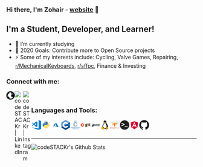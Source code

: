 ### Hi there, I'm Zohair - [website] 👋

## I'm a Student, Developer, and Learner!
- 🌱 I’m currently studying
- 🥅 2020 Goals: Contribute more to Open Source projects
- ⚡ Some of my interests include: Cycling, Valve Games, Repairing, [r/MechanicalKeyboards], [r/sffpc], Finance & Investing

### Connect with me:

[<img align="left" alt="codeSTACKr.com" width="22px" src="https://raw.githubusercontent.com/iconic/open-iconic/master/svg/globe.svg" />][website]
[<img align="left" alt="codeSTACKr | LinkedIn" width="22px" src="https://cdn.jsdelivr.net/npm/simple-icons@v3/icons/linkedin.svg" />][linkedin]
[<img align="left" alt="codeSTACKr | Instagram" width="22px" src="https://cdn.jsdelivr.net/npm/simple-icons@v3/icons/instagram.svg" />][instagram]

<br />

### Languages and Tools:

[<img align="left" alt="Visual Studio Code" width="26px" src="https://raw.githubusercontent.com/github/explore/80688e429a7d4ef2fca1e82350fe8e3517d3494d/topics/visual-studio-code/visual-studio-code.png" />][vscode]
[<img align="left" alt="Python" width="26px" src="https://raw.githubusercontent.com/github/explore/80688e429a7d4ef2fca1e82350fe8e3517d3494d/topics/python/python.png" />][python]
[<img align="left" alt="Azure" width="26px" src="https://raw.githubusercontent.com/github/explore/80688e429a7d4ef2fca1e82350fe8e3517d3494d/topics/azure/azure.png" />][azure]
[<img align="left" alt="C++" width="26px" src="https://raw.githubusercontent.com/github/explore/78df643247d429f6cc873026c0622819ad797942/topics/cpp/cpp.png" />][cpp]
[<img align="left" alt="C" width="26px" src="https://raw.githubusercontent.com/github/explore/78df643247d429f6cc873026c0622819ad797942/topics/c/c.png" />][c]
[<img align="left" alt="Git" width="26px" src="https://raw.githubusercontent.com/github/explore/80688e429a7d4ef2fca1e82350fe8e3517d3494d/topics/git/git.png" />][git]
[<img align="left" alt="Bash" width="26px" src="https://raw.githubusercontent.com/github/explore/80688e429a7d4ef2fca1e82350fe8e3517d3494d/topics/bash/bash.png" />][bash]
[<img align="left" alt="Linux" width="26px" src="https://raw.githubusercontent.com/github/explore/80688e429a7d4ef2fca1e82350fe8e3517d3494d/topics/linux/linux.png" />][linux]
[<img align="left" alt="Tensorflow" width="26px" src="https://raw.githubusercontent.com/github/explore/80688e429a7d4ef2fca1e82350fe8e3517d3494d/topics/tensorflow/tensorflow.png" />][tensorflow]
[<img align="left" alt="Terminal" width="26px" src="https://raw.githubusercontent.com/github/explore/80688e429a7d4ef2fca1e82350fe8e3517d3494d/topics/terminal/terminal.png" />][terminal]
[<img align="left" alt="Angular" width="26px" src="https://raw.githubusercontent.com/github/explore/80688e429a7d4ef2fca1e82350fe8e3517d3494d/topics/angular/angular.png" />][angular]
[<img align="left" alt="GitHub" width="26px" src="https://raw.githubusercontent.com/github/explore/78df643247d429f6cc873026c0622819ad797942/topics/github/github.png" />][github]


<br />
<br />

---


<img align="left" alt="codeSTACKr's Github Stats" src="https://github-readme-stats.vercel.app/api?username=zohairajmal&show_icons=true&hide_border=true" />

[website]: https://zohairajmal.github.io
[instagram]: https://instagram.com/biryanieater
[linkedin]: https://linkedin.com/in/zohairajmal
[github]: https://github.com/zohairajmal
[vscode]: https://code.visualstudio.com
[python]: https://python.org
[angular]: https://angular.io
[git]: https://git-scm.com
[cpp]: https://cplusplus.com
[c]: https://learn-c.org
[azure]: https://azure.microsoft.com
[bash]: https://gnu.org
[linux]: https://linux.org
[tensorflow]: https://tensorflow.org
[terminal]: https://wikipedia.org/wiki/Terminal
[r/MechanicalKeyboards]: https://reddit.com/r/MechanicalKeyboards
[r/sffpc]: https://reddit.com/r/sffpc


